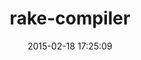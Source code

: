 ---
layout: post
title:  "rake-compiler"
repo:   "rake-compiler/rake-compiler"
date:   2015-02-18 17:25:09
gemurl: https://github.com/rake-compiler/rake-compiler
---
